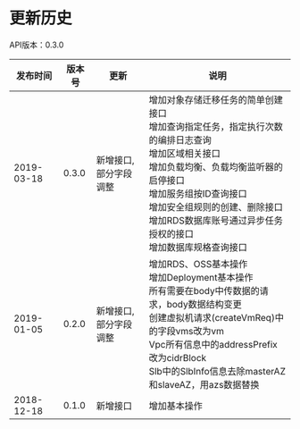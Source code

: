 # 更新历史 #
API版本：0.3.0

|发布时间|版本号|更新|说明|
|---|---|---|---|
|2019-03-18   |0.3.0   |新增接口,部分字段调整       | 增加对象存储迁移任务的简单创建接口 <br> 增加查询指定任务，指定执行次数的编排日志查询 <br>增加区域相关接口 <br> 增加负载均衡、负载均衡监听器的启停接口 <br> 增加服务组按ID查询接口 <br> 增加安全组规则的创建、删除接口 <br> 增加RDS数据库账号通过异步任务授权的接口 <br> 增加数据库规格查询接口 |
|2019-01-05   |0.2.0   |新增接口,部分字段调整       | 增加RDS、OSS基本操作 <br> 增加Deployment基本操作 <br>所有需要在body中传数据的请求，body数据结构变更 <br> 创建虚拟机请求(createVmReq)中的字段vms改为vm <br> Vpc所有信息中的addressPrefix改为cidrBlock <br> Slb中的SlbInfo信息去除masterAZ和slaveAZ，用azs数据替换 |
|2018-12-18   |0.1.0   |新增接口       | 增加基本操作 |
